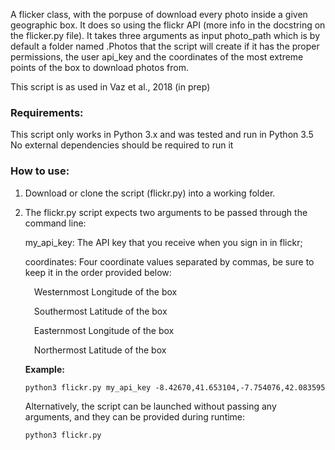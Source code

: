 A flicker class, with the porpuse of download every photo inside a given geographic box. It does so using the flickr API (more info in the docstring on the flicker.py file). It takes three arguments as input photo_path which is by default a folder named .Photos that the script will create if it has the proper permissions, the user api_key and the coordinates of the most extreme points of the box to download photos from.

This script is as used in Vaz et al., 2018 (in prep)

<h3>Requirements:</h3>
This script only works in Python 3.x and was tested and run in Python 3.5
No external dependencies should be required to run it

<h3>How to use:</h3>

  1)  Download or clone the script (flickr.py) into a working folder.

  2)  The flickr.py script expects two arguments to be passed through the command line:
      <p>my_api_key: The API key that you receive when you sign in in flickr;</p>
      <p>coordinates: Four coordinate values separated by commas, be sure to keep it in the
      order provided below:</p>
      
        <p>&emsp;Westernmost Longitude of the box</p>
        <p>&emsp;Southermost Latitude of the box</p>
        <p>&emsp;Easternmost Longitude of the box</p>
        <p>&emsp;Northermost Latitude of the box</p>
          
  
  
  
      <strong>Example:</strong>
      
      
      ```
      python3 flickr.py my_api_key -8.42670,41.653104,-7.754076,42.083595
      ```
      
      Alternatively, the script can be launched without passing any arguments, and they
      can be provided during runtime:
      
      ```
      python3 flickr.py
      ```
      
      
  
    
